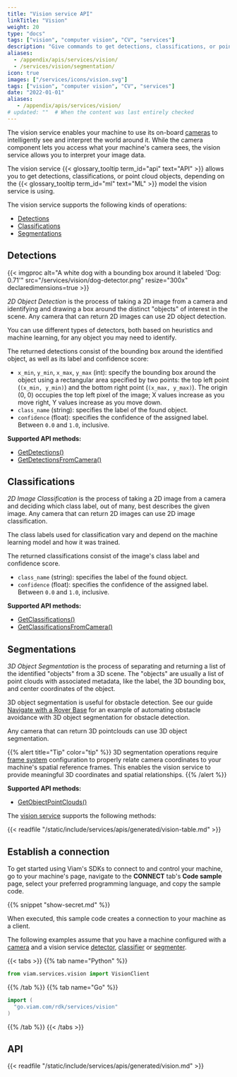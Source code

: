 ```yaml
---
title: "Vision service API"
linkTitle: "Vision"
weight: 20
type: "docs"
tags: ["vision", "computer vision", "CV", "services"]
description: "Give commands to get detections, classifications, or point cloud objects, depending on the ML model the vision service is using."
aliases:
  - /appendix/apis/services/vision/
  - /services/vision/segmentation/
icon: true
images: ["/services/icons/vision.svg"]
tags: ["vision", "computer vision", "CV", "services"]
date: "2022-01-01"
aliases:
   - /appendix/apis/services/vision/
# updated: ""  # When the content was last entirely checked
---
```


The vision service enables your machine to use its on-board [cameras](/operate/reference/components/camera/) to intelligently see and interpret the world around it.
While the camera component lets you access what your machine's camera sees, the vision service allows you to interpret your image data.

The vision service {{< glossary_tooltip term_id="api" text="API" >}} allows you to get detections, classifications, or point cloud objects, depending on the {{< glossary_tooltip term_id="ml" text="ML" >}} model the vision service is using.

The vision service supports the following kinds of operations:

- [Detections](#detections)
- [Classifications](#classifications)
- [Segmentations](#segmentations)

## Detections

<div class="td-max-width-on-larger-screens">
  <div class="alignright" >
    {{< imgproc alt="A white dog with a bounding box around it labeled 'Dog: 0.71'" src="/services/vision/dog-detector.png" resize="300x" declaredimensions=true >}}
  </div>
</div>

_2D Object Detection_ is the process of taking a 2D image from a camera and identifying and drawing a box around the distinct "objects" of interest in the scene.
Any camera that can return 2D images can use 2D object detection.

You can use different types of detectors, both based on heuristics and machine learning, for any object you may need to identify.

The returned detections consist of the bounding box around the identified object, as well as its label and confidence score:

- `x_min`, `y_min`, `x_max`, `y_max` (int): specify the bounding box around the object using a rectangular area specified by two points: the top left point (`(x_min, y_min)`) and the bottom right point (`(x_max, y_max)`). The origin (0, 0) occupies the top left pixel of the image; X values increase as you move right, Y values increase as you move down.
- `class_name` (string): specifies the label of the found object.
- `confidence` (float): specifies the confidence of the assigned label.
  Between `0.0` and `1.0`, inclusive.

**Supported API methods:**

- [GetDetections()](/dev/reference/apis/services/vision/#getdetections)
- [GetDetectionsFromCamera()](/dev/reference/apis/services/vision/#getdetectionsfromcamera)

## Classifications

_2D Image Classification_ is the process of taking a 2D image from a camera and deciding which class label, out of many, best describes the given image.
Any camera that can return 2D images can use 2D image classification.

The class labels used for classification vary and depend on the machine learning model and how it was trained.

The returned classifications consist of the image's class label and confidence score.

- `class_name` (string): specifies the label of the found object.
- `confidence` (float): specifies the confidence of the assigned label.
  Between `0.0` and `1.0`, inclusive.

**Supported API methods:**

- [GetClassifications()](/dev/reference/apis/services/vision/#getclassifications)
- [GetClassificationsFromCamera()](/dev/reference/apis/services/vision/#getclassificationsfromcamera)

## Segmentations

_3D Object Segmentation_ is the process of separating and returning a list of the identified "objects" from a 3D scene.
The "objects" are usually a list of point clouds with associated metadata, like the label, the 3D bounding box, and center coordinates of the object.

3D object segmentation is useful for obstacle detection.
See our guide [Navigate with a Rover Base](/tutorials/services/navigate-with-rover-base/#next-steps-automate-obstacle-detection) for an example of automating obstacle avoidance with 3D object segmentation for obstacle detection.

Any camera that can return 3D pointclouds can use 3D object segmentation.

{{% alert title="Tip" color="tip" %}}
3D segmentation operations require [frame system](/operate/reference/services/frame-system/) configuration to properly relate camera coordinates to your machine's spatial reference frames.
This enables the vision service to provide meaningful 3D coordinates and spatial relationships.
{{% /alert %}}

**Supported API methods:**

- [GetObjectPointClouds()](/dev/reference/apis/services/vision/#getobjectpointclouds)

The [vision service](/operate/reference/services/vision/) supports the following methods:

{{< readfile "/static/include/services/apis/generated/vision-table.md" >}}

## Establish a connection

To get started using Viam's SDKs to connect to and control your machine, go to your machine's page, navigate to the **CONNECT** tab's **Code sample** page, select your preferred programming language, and copy the sample code.

{{% snippet "show-secret.md" %}}

When executed, this sample code creates a connection to your machine as a client.

The following examples assume that you have a machine configured with a [camera](/operate/reference/components/camera/) and a vision service [detector](/dev/reference/apis/services/vision/#detections), [classifier](/dev/reference/apis/services/vision/#classifications) or [segmenter](/dev/reference/apis/services/vision/#segmentations).

{{< tabs >}}
{{% tab name="Python" %}}

```python
from viam.services.vision import VisionClient
```

{{% /tab %}}
{{% tab name="Go" %}}

```go
import (
  "go.viam.com/rdk/services/vision"
)
```

{{% /tab %}}
{{< /tabs >}}

## API

{{< readfile "/static/include/services/apis/generated/vision.md" >}}
